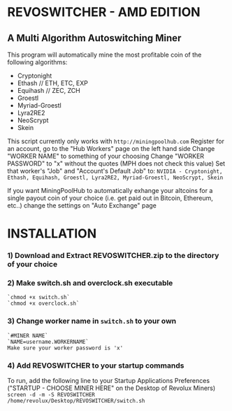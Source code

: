 # REVOSWITCHER - AMD EDITION
## A Multi Algorithm Autoswitching Miner

This program will automatically mine the most profitable coin of the following algorithms:
* Cryptonight
* Ethash // ETH, ETC, EXP
* Equihash // ZEC, ZCH
* Groestl
* Myriad-Groestl
* Lyra2RE2
* NeoScrypt
* Skein

This script currently only works with `http://miningpoolhub.com`
Register for an account, go to the "Hub Workers" page on the left hand side
Change "WORKER NAME" to something of your choosing
Change "WORKER PASSWORD" to "x" without the quotes (MPH does not check this value)
Set that worker's "Job" and "Account's Default Job" to:
`NVIDIA - Cryptonight, Ethash, Equihash, Groestl, Lyra2RE2, Myriad-Groestl, NeoScrypt, Skein`

If you want MiningPoolHub to automatically exhange your altcoins for a single payout coin of your choice (i.e. get paid out in Bitcoin, Ethereum, etc..) change the settings on "Auto Exchange" page

# INSTALLATION
### 1) Download and Extract REVOSWITCHER.zip to the directory of your choice
### 2) Make switch.sh and overclock.sh executable
	`chmod +x switch.sh`
	`chmod +x overclock.sh`
### 3) Change worker name in `switch.sh` to your own
	`#MINER NAME`
	`NAME=username.WORKERNAME`
	Make sure your worker password is 'x'
### 4) Add REVOSWITCHER to your startup commands 
To run, add the following line to your Startup Applications Preferences ("STARTUP - CHOOSE MINER HERE" on the Desktop of Revolux Miners)
`screen -d -m -S REVOSWITCHER /home/revolux/Desktop/REVOSWITCHER/switch.sh`
